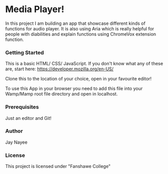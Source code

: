
# Media Player!

In this project I am building an app that showcase different kinds of functions for audio player. It is also using Aria which is really helpful for people with diabilities and explain functions using ChromeVox extension function.

### Getting Started
This is a basic HTML/ CSS/ JavaScript. If you don't know what any of these are, start here: https://developer.mozilla.org/en-US/

Clone this to the location of your choice, open in your favourite editor!

To use this App in your browser you need to add this file into your Wamp/Mamp root file directory and open in localhost.

### Prerequisites
Just an editor and Git!

### Author

Jay Nayee

### License
This project is licensed under "Fanshawe College"

